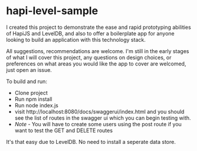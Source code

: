 hapi-level-sample
=================

I created this project to demonstrate the ease and rapid prototyping abilities of HapiJS and LevelDB, and also to offer a boilerplate app for anyone looking to build an application with this technology stack.

All suggestions, recommendations are welcome. I'm still in the early stages of what I will cover this project, any questions on design choices, or preferences on what areas you would like the app to cover are welcomed, just open an issue.

To build and run:
- Clone project
- Run npm install
- Run node index.js
- visit http://localhost:8080/docs/swaggerui/index.html and you should see the list of routes in the swagger ui which you can begin testing with.
- *Note* - You will have to create some users using the post route if you want to test the GET and DELETE routes

It's that easy due to LevelDB. No need to install a seperate data store.
